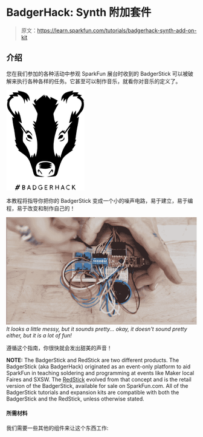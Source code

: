 # BadgerHack: Synth 附加套件

> 原文：<https://learn.sparkfun.com/tutorials/badgerhack-synth-add-on-kit>

## 介绍

您在我们参加的各种活动中参观 SparkFun 展台时收到的 BadgerStick 可以被破解来执行各种各样的任务。它甚至可以制作音乐，就看你对音乐的定义了。

[![BadgerHack](img/cd5fb725cdfad668a49ea511686d59b3.png)](https://cdn.sparkfun.com/assets/learn_tutorials/4/7/3/badgerboard-02_tag.png)

本教程将指导你把你的 BadgerStick 变成一个小的噪声电路，易于建立，易于编程，易于改变和制作自己的！

[![BadgerStick with Synth Add-on](img/3a1380a3d1e4f27599f4f82b1cc04c75.png)](https://cdn.sparkfun.com/assets/learn_tutorials/4/7/9/Screenshot_from_2016-02-15_11_57_56.png)*It looks a little messy, but it sounds pretty... okay, it doesn't sound pretty either, but it is a lot of fun!*

遵循这个指南，你很快就会发出甜美的声音！

**NOTE:** The BadgerStick and RedStick are two different products. The BadgerStick (aka BadgerHack) originated as an event-only platform to aid SparkFun in teaching soldering and programming at events like Maker local Faires and SXSW. The [RedStick](https://www.sparkfun.com/products/13741) evolved from that concept and is the retail version of the BadgerStick, available for sale on SparkFun.com. All of the BadgerStick tutorials and expansion kits are compatible with both the BadgerStick and the RedStick, unless otherwise stated.

#### 所需材料

我们需要一些其他的组件来让这个东西工作: